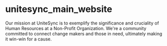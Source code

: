 # unitesync_main_website
Our mission at UniteSync is to exemplify the significance and cruciality of Human Resources at a Non-Profit Organization. We're a community committed to connect change makers and those in need, ultimately making it win-win for a cause.
